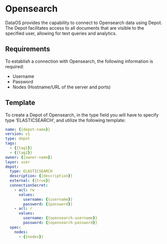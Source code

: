 # Opensearch

DataOS provides the capability to connect to Opensearch data using Depot. The Depot facilitates access to all documents that are visible to the specified user, allowing for text queries and analytics.

## Requirements

To establish a connection with Opensearch, the following information is required:

- Username
- Password
- Nodes (Hostname/URL of the server and ports)

## Template

To create a Depot of Opensearch, in the type field you will have to specify type ‘ELASTICSEARCH‘, and utilize the following template:

```yaml
name: {{depot-name}}
version: v1
type: depot
tags:
  - {{tag1}}
  - {{tag2}}
owner: {{owner-name}}
layer: user
depot:
  type: ELASTICSEARCH              
  description: {{description}}
  external: {{true}}
  connectionSecret:                
    - acl: rw
      values:
        username: {{username}}
        password: {{password}}
    - acl: r
      values:
        username: {{opensearch-username}}
        password: {{opensearch-password}}
  spec:                           
    nodes:
      - {{nodes}}
```